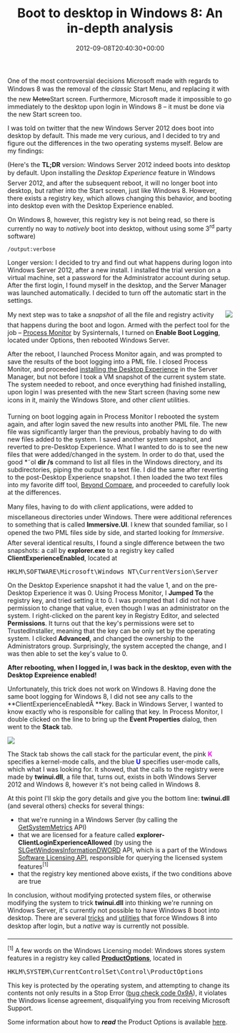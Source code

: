 ﻿---
title: 'Boot to desktop in Windows 8: An in-depth analysis'
date: 2012-09-08T20:40:30+00:00
---
One of the most controversial decisions Microsoft made with regards to Windows 8 was the removal of the *classic* Start Menu, and replacing it with the new <strike>Metro</strike>Start screen. Furthermore, Microsoft made it impossible to go immediately to the desktop upon login in Windows 8 &ndash; it must be done via the new Start screen too.

<!-- more -->

I was told on twitter that the new Windows Server 2012 does boot into desktop by default. This made me very curious, and I decided to try and figure out the differences in the two operating systems myself. Below are my findings:

(Here's the **TL;DR** version: Windows Server 2012 indeed boots into desktop by default. Upon installing the *Desktop Experience* feature in Windows Server 2012, and after the subsequent reboot, it will no longer boot into desktop, but rather into the Start screen, just like Windows 8. However, there exists a registry key, which allows changing this behavior, and booting into desktop even with the Desktop Experience enabled.

On Windows 8, however, this registry key is not being read, so there is currently no way to _natively_ boot into desktop, without using some 3<sup>rd</sup> party software)

`/output:verbose`

Longer version: I decided to try and find out what happens during logon into Windows Server 2012, after a new install. I installed the trial version on a virtual machine, set a password for the Administrator account during setup. After the first login, I found myself in the desktop, and the Server Manager was launched automatically. I decided to turn off the automatic start in the settings.

<img style="float:right; pdading: 5px;" src="http://i1.wp.com/hmemcpy.com/wp-content/uploads/2012/09/image_thumb.png?resize=244%2C141" />My next step was to take a *snapshot* of all the file and registry activity that happens during the boot and logon. Armed with the perfect tool for the job &ndash; [Process Monitor](http://technet.microsoft.com/en-us/sysinternals/bb896645.aspx) by Sysinternals, I turned on **Enable Boot Logging**, located under Options, then rebooted Windows Server.

After the reboot, I launched Process Monitor again, and was prompted to save the results of the boot logging into a PML file. I closed Process Monitor, and proceeded [installing the Desktop Experience](http://www.win2012workstation.com/desktop-experience/) in the Server Manager, but not before I took a VM snapshot of the current system state. The system needed to reboot, and once everything had finished installing, upon login I was presented with the new Start screen (having some new icons in it, mainly the Windows Store, and other *client* utilities.

Turning on boot logging again in Process Monitor I rebooted the system again, and after login saved the new results into another PML file. The new file was significantly larger than the previous, probably having to do with new files added to the system. I saved another system snapshot, and reverted to pre-Desktop Experience. What I wanted to do is to see the new files that were added/changed in the system. In order to do that, used the good *˜ol **dir /s** command to list all files in the Windows directory, and its subdirectories, piping the output to a text file. I did the same after reverting to the post-Desktop Experience snapshot. I then loaded the two text files into my favorite diff tool, [Beyond Compare](http://www.scootersoftware.com/moreinfo.php), and proceeded to carefully look at the differences.

Many files, having to do with *client* applications, were added to miscellaneous directories under Windows. There were additional references to something that is called **Immersive.UI**. I knew that sounded familiar, so I opened the two PML files side by side, and started looking for *Immersive*. After several identical results, I found a single difference between the two snapshots: a call by **explorer.exe** to a registry key called **ClientExperienceEnabled**, located at

<pre>HKLM\SOFTWARE\Microsoft\Windows NT\CurrentVersion\Server</pre>

On the Desktop Experience snapshot it had the value 1, and on the pre-Desktop Experience it was 0. Using Process Monitor, I **Jumped To** the registry key, and tried setting it to 0. I was prompted that I did not have permission to change that value, even though I was an administrator on the system. I right-clicked on the parent key in Registry Editor, and selected **Permissions**. It turns out that the key's permissions were set to TrustedInstaller, meaning that the key can be only set by the operating system. I clicked **Advanced**, and changed the ownership to the Administrators group. Surprisingly, the system accepted the change, and I was then able to set the key's value to 0.

**After rebooting, when I logged in, I was back in the desktop, even with the Desktop Expreience enabled!**

Unfortunately, this trick does not work on Windows 8. Having done the same boot logging for Windows 8, I did not see any calls to the **ClientExperienceEnabledÂ **key. Back in Windows Server, I wanted to know exactly who is responsible for calling that key. In Process Monitor, I double clicked on the line to bring up the **Event Properties** dialog, then went to the **Stack** tab.

![](http://i1.wp.com/hmemcpy.com/wp-content/uploads/2012/09/image2.png)

The Stack tab shows the call stack for the particular event, the pink <span style="color: #ff00ff;">**K**</span> specifies a kernel-mode calls, and the blue <span style="color: #0000ff;">**U**</span> specifies user-mode calls, which what I was looking for. It showed, that the calls to the registry were made by **twinui.dll**, a file that, turns out, exists in both Windows Server 2012 and Windows 8, however it's not being called in Windows 8.

At this point I'll skip the gory details and give you the bottom line: **twinui.dll** (and several others) checks for several things:

  * that we're running in a Windows Server (by calling the [GetSystemMetrics](http://msdn.microsoft.com/en-us/library/windows/desktop/ms724385.aspx) API)
  * that we are licensed for a feature called **explorer-ClientLoginExperienceAllowed** (by using the [SLGetWindowsInformationDWORD](http://msdn.microsoft.com/en-us/library/windows/desktop/aa965835.aspx) API, which is a part of the Windows [Software Licensing API](http://msdn.microsoft.com/en-us/library/windows/desktop/cc296101.aspx), responsible for querying the licensed system features<sup>[1]</sup>
  * that the registry key mentioned above exists, if the two conditions above are true

In conclusion, without modifying protected system files, or otherwise modifying the system to trick **twinui.dll** into thinking we're running on Windows Server, it's currently not possible to have Windows 8 boot into desktop. There are several [tricks](http://www.howtogeek.com/118106/go-directly-to-desktop-mode-in-windows-8-on-login-without-installing-extra-software/) and [utilities](http://retroui.com/) that force Windows 8 into desktop after login, but a *native* way is currently not possible.

* * *

<sup>[1]</sup> A few words on the Windows Licensing model: Windows stores system features in a registry key called [**ProductOptions**](http://technet.microsoft.com/en-us/library/cc727898.aspx), located in

<pre>HKLM\SYSTEM\CurrentControlSet\Control\ProductOptions</pre>

This key is protected by the operating system, and attempting to change its contents not only results in a Stop Error ([bug check code 0x9A](http://msdn.microsoft.com/en-us/library/windows/hardware/ff559317(v=vs.85).aspx)), it violates the Windows license agreement, disqualifying you from receiving Microsoft Support.

Some information about how to **_read_** the Product Options is available [here](http://www.remkoweijnen.nl/blog/2010/06/15/having-fun-with-windows-licensing/).
